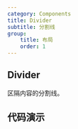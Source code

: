 ```yaml
---
category: Components
title: Divider
subtitle: 分割线
group:
    title: 布局
    order: 1
---
```


## Divider

区隔内容的分割线。

## 代码演示

<code src="./index.tsx"></code>
